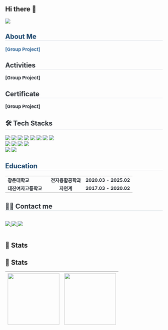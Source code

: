 ## Hi there 👋


<div align= "left">
    <img src="https://capsule-render.vercel.app/api?type=waving&color=0:47d1ff,100:f37ce9&height=180&text=Eunji's%20Portfolio&animation=fadeIn&fontColor=656161&fontSize=70" />
    </div>
    <div align= "left"> 
    <h2 style="border-bottom: 1px solid #d8dee4; color: #113F67;"> About Me </h2>  
    <div style="font-weight: 700; font-size: 15px; text-align: left; color: #34699A;"> [Group Project] </div> 
    </div>
        <div align= "left">
    <h2 style="border-bottom: 1px solid #d8dee4; color: #282d33;"> Activities </h2>  
    <div style="font-weight: 700; font-size: 15px; text-align: left; color: #282d33;"> [Group Project] </div> 
    </div>
    <div align= "left">
    <h2 style="border-bottom: 1px solid #d8dee4; color: #282d33;"> Certificate </h2>  
    <div style="font-weight: 700; font-size: 15px; text-align: left; color: #282d33;"> [Group Project] </div> 
    </div>
    <div align= "left">
    <h2 style="border-bottom: 1px solid #d8dee4; color: #282d33;"> 🛠️ Tech Stacks </h2>  
    <!--
    <div style="font-weight: 700; font-size: 15px; text-align: left; color: #58A0C8;"> ✅ Tool </div> 
    -->
    <div style="margin: 0 auto; text-align: left;" align= "left"> 
        <img src="https://img.shields.io/badge/VCS-563586?style=flat">
        <img src="https://img.shields.io/badge/Verdi-563586?style=flat">
        <img src="https://img.shields.io/badge/Vivado-32CD32?style=flat">
        <img src="https://img.shields.io/badge/ADS-E90029?style=flat">
        <img src="https://img.shields.io/badge/CST-009DE1?style=flat">
        <img src="https://img.shields.io/badge/Custom Compiler-563586?style=flat">
        <img src="https://img.shields.io/badge/Virtuoso-E0E0E0?style=flat">
        <img src="https://img.shields.io/badge/Github-181717?style=flat&logo=Github&logoColor=white">
        </div></div>
     <!--
    <div style="font-weight: 700; font-size: 15px; text-align: left; color: #58A0C8;"> ✅ Languages </div> 
    -->
    <div style="margin: 0 auto; text-align: left;" align= "left"> <img src="https://img.shields.io/badge/C-A8B9CC?style=flat&logo=C&logoColor=white">
          <img src="https://img.shields.io/badge/Matlab-0076a8?style=flat&logo=Matlab&logoColor=white">
          <img src="https://img.shields.io/badge/Verilog-181717?style=flat">
          <img src="https://img.shields.io/badge/Systemverilog-181717?style=flat">
          </div>
    </div>
     <!--
    <div style="font-weight: 700; font-size: 15px; text-align: left; color: #58A0C8;"> ✅ Operating Systems </div> 
    -->
    <div style="margin: 0 auto; text-align: left;" align= "left"> 
          <img src="https://img.shields.io/badge/Linux-FCC624?style=flat&logo=Linux&logoColor=white">
          <img src="https://img.shields.io/badge/Windows-563586?style=flat">
          </div>
    <div align= "left">
    <h2 style="border-bottom: 1px solid #d8dee4; color: #113F67;"> Education </h2>  
    <table style="border-collapse:collapse; font-weight:700; font-size:15px; color:#282d33;">
    <tr>
        <td style="padding-right:20px;"> 광운대학교 </td> 
        <td align= "center"> 전자융합공학과 </td>
        <td>2020.03 - 2025.02</td>
    </tr>
    <tr>
        <td style="padding-right:20px;"> 대진여자고등학교</td>
        <td align= "center"> 자연계 </td>
        <td>2017.03 - 2020.02</td>
    </tr>
    </table>
    </div>
    <div align= "left">
    <h2 style="border-bottom: 1px solid #d8dee4; color: #282d33;"> 🧑‍💻 Contact me </h2> <br> 
    <div align= "left"> <a href=jj.s001> <img src="https://img.shields.io/badge/Instagram-E4405F?style=flat&logo=Instagram&logoColor=white&link=jj.s001"> </a>
         <a href=mailto:~@gmail.com> <img src="https://img.shields.io/badge/Gmail-EA4335?style=flat&logo=Gmail&logoColor=white&link=mailto:~@gmail.com"> </a>
         <a href=~....> <img src="https://img.shields.io/badge/Notion-000000?style=flat&logo=Notion&logoColor=white&link=~...."> </a>
          </div>  <br> 
    <div align= "left">  </div> 
    </div>
    <div align= "left"> 

## 🏅 Stats

## 🏅 Stats


| <img src="https://github-readme-stats.vercel.app/api?username=2735C&show_icons=true&theme=default&custom_title=2735C's%20GitHub%20Stats" height="165"/> | <img src="https://github-readme-stats.vercel.app/api/top-langs/?username=2735C&layout=compact&theme=default" height="165"/> |
--|--




<!--
**2735C/2735C** is a ✨ _special_ ✨ repository because its `README.md` (this file) appears on your GitHub profile.

Here are some ideas to get you started:

- 🔭 I’m currently working on ...
- 🌱 I’m currently learning ...
- 👯 I’m looking to collaborate on ...
- 🤔 I’m looking for help with ...
- 💬 Ask me about ...
- 📫 How to reach me: ...
- 😄 Pronouns: ...
- ⚡ Fun fact: ...
-->
